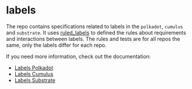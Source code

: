 # labels

The repo contains specifications related to labels in the `polkadot`, `cumulus` and `substrate`.
It uses [ruled_labels](https://github.com/paritytech/ruled_labels) to defined the rules about requirements and interactions between labels. The rules and tests are for all repos the same, only the labels differ for each repo.
 

If you need more information, check out the documentation:
- [Labels Polkadot](./docs/doc_polkadot.md)
- [Labels Cumulus](./docs/doc_cumulus.md)
- [Labels Substrate](./docs/doc_substrate.md)
